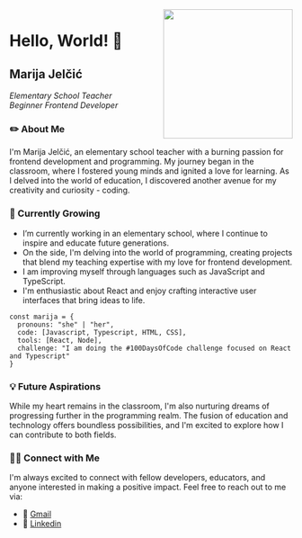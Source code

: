 <img src="https://github.com/Mara1395/Mara1395/assets/104097778/4a45fdeb-6065-4165-8b4e-4033edc204e9" align='right' width="230"  />

# Hello, World! 👋

## Marija Jelčić
_Elementary School Teacher_
<br>
_Beginner Frontend Developer_

### ✏️ About Me
I'm Marija Jelčić, an elementary school teacher with a burning passion for frontend development and programming. My journey began in the classroom, where I fostered young minds and ignited a love for learning. As I delved into the world of education, I discovered another avenue for my creativity and curiosity - coding.

### 🌱 Currently Growing
* I’m currently working in an elementary school, where I continue to inspire and educate future generations.
* On the side, I'm delving into the world of programming, creating projects that blend my teaching expertise with my love for frontend development.
* I am improving myself through languages ​​such as JavaScript and TypeScript.
* I'm enthusiastic about React and enjoy crafting interactive user interfaces that bring ideas to life.

```
const marija = {
  pronouns: "she" | "her",
  code: [Javascript, Typescript, HTML, CSS],
  tools: [React, Node],
  challenge: "I am doing the #100DaysOfCode challenge focused on React and Typescript"
}
```


### 💡 Future Aspirations
While my heart remains in the classroom, I'm also nurturing dreams of progressing further in the programming realm. The fusion of education and technology offers boundless possibilities, and I'm excited to explore how I can contribute to both fields.


### 🤝🏻 Connect with Me
I'm always excited to connect with fellow developers, educators, and anyone interested in making a positive impact. Feel free to reach out to me via: 

* 📧 <a href="mailto:jelcic.marija@gmail.com">Gmail</a>
* 💼 [Linkedin](https://www.linkedin.com/in/marija-jel%C4%8Di%C4%87-1b958a24a)
  
